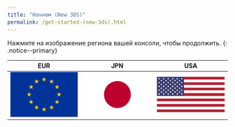 ```yaml
---
title: "Начнем (New 3DS)"
permalink: /get-started-(new-3ds).html
---
```


Нажмите на изображение региона вашей консоли, чтобы продолжить.
{: .notice--primary}

| EUR | JPN | USA |
|:-:|:-:|:-:|
| [![EUR](images/eu.png)](get-started-(new-3ds-eur)) | [![JPN](images/jp.png)](get-started-(new-3ds-jpn)) | [![USA](images/us.png)](get-started-(new-3ds-usa)) |
